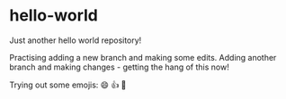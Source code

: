 # hello-world
Just another hello world repository!

Practising adding a new branch and making some edits. 
Adding another branch and making changes - getting the hang of this now!

Trying out some emojis: :smile: :+1: :tropical_fish:

